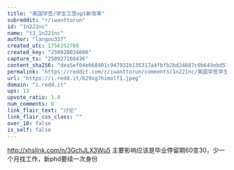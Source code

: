 ```yaml
---
title: "美国学签/学生工签opt新改革"
subreddit: "r/iwanttorun"
id: "1n221nc"
name: "t3_1n221nc"
author: "langou337"
created_utc: 1756352766
created_key: "250828034606"
capture_ts: "250927160436"
content_sha256: "dea5ef04e668401c947931b135317a4fbfb2bd24687c0b643ebd579dc943bd8e"
permalink: "https://reddit.com/r/iwanttorun/comments/1n221nc/美国学签学生工签opt新改革/"
url: "https://i.redd.it/629xg7himolf1.jpeg"
domain: "i.redd.it"
ups: 13
upvote_ratio: 1.0
num_comments: 6
link_flair_text: "讨论"
link_flair_css_class: ""
over_18: false
is_self: false
---
```


<http://xhslink.com/n/3GchJLX3Wu5>
主要影响应该是毕业停留期60变30，少一个月找工作，新phd要续一次身份
